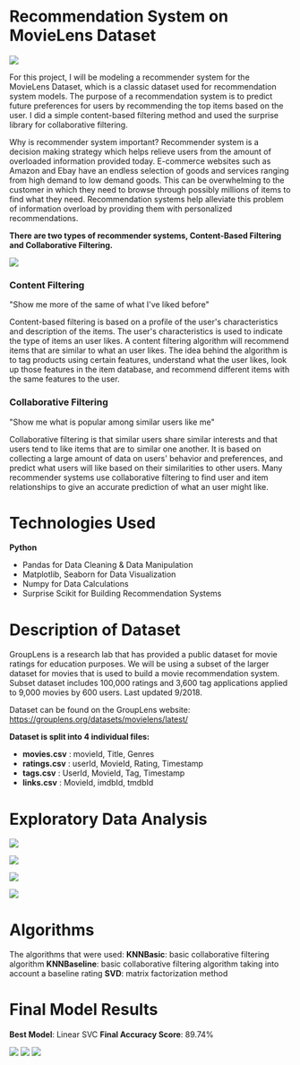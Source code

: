 # Recommendation System on MovieLens Dataset

![](https://github.com/ttam37/dsc-mod-4-project-v2-1-onl01-dtsc-ft-052620/blob/master/images/recommender-system-for-movie-recommendation.jpg)

For this project, I will be modeling a recommender system for the MovieLens Dataset, which is a classic dataset used for recommendation system models. The purpose of a recommendation system is to predict future preferences for users by recommending the top items based on the user. I did a simple content-based filtering method and used the surprise library for collaborative filtering.

Why is recommender system important? Recommender system is a decision making strategy which helps relieve users from the amount of overloaded information provided today. E-commerce websites such as Amazon and Ebay have an endless selection of goods and services ranging from high demand to low demand goods. This can be overwhelming to the customer in which they need to browse through possibly millions of items to find what they need. Recommendation systems help alleviate this problem of information overload by providing them with personalized recommendations.

**There are two types of recommender systems, Content-Based Filtering and Collaborative Filtering.**

![](https://github.com/ttam37/dsc-mod-4-project-v2-1-onl01-dtsc-ft-052620/blob/master/images/Content-based-filtering-vs-Collaborative-filtering-Source.png)

### Content Filtering

"Show me more of the same of what I've liked before"

Content-based filtering is based on a profile of the user's characteristics and description of the items. The user's characteristics is used to indicate the type of items an user likes. A content filtering algorithm will recommend items that are similar to what an user likes. The idea behind the algorithm is to tag products using certain features, understand what the user likes, look up those features in the item database, and recommend different items with the same features to the user.

### Collaborative Filtering

"Show me what is popular among similar users like me"

Collaborative filtering is that similar users share similar interests and that users tend to like items that are to similar one another. It is based on collecting a large amount of data on users' behavior and preferences, and predict what users will like based on their similarities to other users. Many recommender systems use collaborative filtering to find user and item relationships to give an accurate prediction of what an user might like.


# Technologies Used

**Python**
* Pandas for Data Cleaning & Data Manipulation
* Matplotlib, Seaborn for Data Visualization
* Numpy for Data Calculations
* Surprise Scikit for Building Recommendation Systems


# Description of Dataset

GroupLens is a research lab that has provided a public dataset for movie ratings for education purposes. We will be using a subset of the larger dataset for movies that is used to build a movie recommendation system. Subset dataset includes 100,000 ratings and 3,600 tag applications applied to 9,000 movies by 600 users. Last updated 9/2018.

Dataset can be found on the GroupLens website: https://grouplens.org/datasets/movielens/latest/

**Dataset is split into 4 individual files:**
* **movies.csv** : movieId, Title, Genres 
* **ratings.csv** : userId, MovieId, Rating, Timestamp
* **tags.csv** : UserId, MovieId, Tag, Timestamp
* **links.csv** : MovieId, imdbId, tmdbId


# Exploratory Data Analysis

![](https://github.com/ttam37/dsc-mod-4-project-v2-1-onl01-dtsc-ft-052620/blob/master/images/frequency_number_ratings_per_user.png)

![](https://github.com/ttam37/dsc-mod-4-project-v2-1-onl01-dtsc-ft-052620/blob/master/images/movie_count_per_genre.png)

![](https://github.com/ttam37/dsc-mod-4-project-v2-1-onl01-dtsc-ft-052620/blob/master/images/total_count_movies_per_rating.png)

![](https://github.com/ttam37/dsc-mod-4-project-v2-1-onl01-dtsc-ft-052620/blob/master/images/average_rating_x_number_ratings.png)


# Algorithms

The algorithms that were used:
**KNNBasic**: basic collaborative filtering algorithm
**KNNBaseline**: basic collaborative filtering algorithm taking into account a baseline rating
**SVD**: matrix factorization method


# Final Model Results

**Best Model**: Linear SVC
**Final Accuracy Score**: 89.74%

![](https://github.com/ttam37/dsc-mod-3-project-v2-1-onl01-dtsc-ft-052620/blob/master/images/LinearSVC_metrics.png)
![](https://github.com/ttam37/dsc-mod-3-project-v2-1-onl01-dtsc-ft-052620/blob/master/images/LinearSVC_confusion_matrix_result.png)
![](https://github.com/ttam37/dsc-mod-3-project-v2-1-onl01-dtsc-ft-052620/blob/master/images/LinearSVC_confusion_matrix_result1.png)




